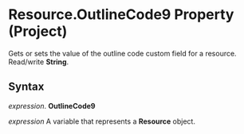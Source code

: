 
# Resource.OutlineCode9 Property (Project)

 Gets or sets the value of the outline code custom field for a resource. Read/write **String**.


## Syntax

 _expression_. **OutlineCode9**

 _expression_ A variable that represents a **Resource** object.

